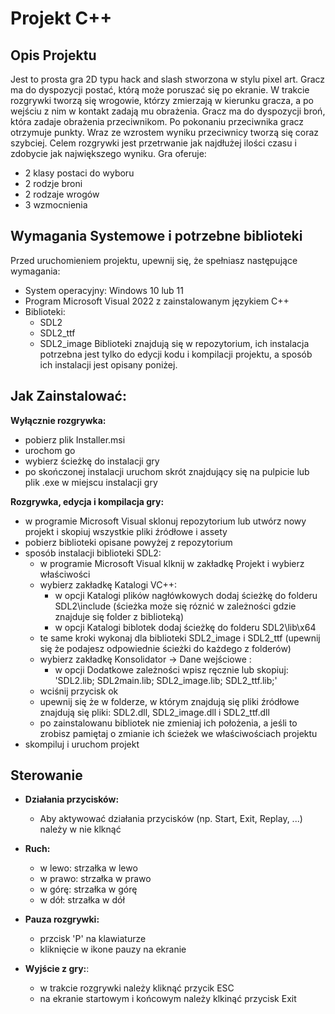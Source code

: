 # Projekt C++

## Opis Projektu
Jest to prosta gra 2D typu hack and slash stworzona w stylu pixel art. Gracz ma do dyspozycji postać, którą może poruszać się po ekranie. W trakcie rozgrywki tworzą się wrogowie, którzy zmierzają w kierunku gracza, a po wejściu z nim w kontakt zadają mu obrażenia. Gracz ma do dyspozycji broń, która zadaje obrażenia przeciwnikom. Po pokonaniu przeciwnika gracz otrzymuje punkty. Wraz ze wzrostem wyniku przeciwnicy tworzą się coraz szybciej. Celem rozgrywki jest przetrwanie jak najdłużej ilości czasu i zdobycie jak największego wyniku. 
Gra oferuje:
   - 2 klasy postaci do wyboru
   - 2 rodzje broni
   - 2 rodzaje wrogów
   - 3 wzmocnienia 


## Wymagania Systemowe i potrzebne biblioteki
Przed uruchomieniem projektu, upewnij się, że spełniasz następujące wymagania:
- System operacyjny: Windows 10 lub 11
- Program Microsoft Visual 2022 z zainstalowanym językiem C++ 
- Biblioteki:
    - SDL2
    - SDL2_ttf
    - SDL2_image
Biblioteki znajdują się w repozytorium, ich instalacja potrzebna jest tylko do edycji kodu i kompilacji projektu, a sposób ich instalacji jest opisany poniżej.


## Jak Zainstalować:
**Wyłącznie rozgrywka:**
   - pobierz plik Installer.msi
   - urochom go
   - wybierz ścieżkę do instalacji gry
   - po skończonej instalacji uruchom skrót znajdujący się na pulpicie lub plik .exe w miejscu instalacji gry

**Rozgrywka, edycja i kompilacja gry:**
   - w programie Microsoft Visual sklonuj repozytorium lub utwórz nowy projekt i skopiuj wszystkie pliki źródłowe i assety 
   - pobierz biblioteki opisane powyżej z repozytorium
   - sposób instalacji biblioteki SDL2:
      - w programie Microsoft Visual klknij w zakładkę Projekt i wybierz właściwości
      - wybierz zakładkę Katalogi VC++:
         - w opcji Katalogi plików nagłówkowych dodaj ścieżkę do folderu SDL2\include (ścieżka może się róznić w zależności gdzie znajduje się folder z biblioteką)
         - w opcji Katalogi biblotek dodaj ścieżkę do folderu SDL2\lib\x64
      - te same kroki wykonaj dla biblioteki SDL2_image i SDL2_ttf (upewnij się że podajesz odpowiednie ścieżki do każdego z folderów)
      - wybierz zakładkę Konsolidator -> Dane wejściowe :
         - w opcji Dodatkowe zależności wpisz ręcznie lub skopiuj: 'SDL2.lib; SDL2main.lib; SDL2_image.lib; SDL2_ttf.lib;'
      - wciśnij przycisk ok
      - upewnij się że w folderze, w którym znajdują się pliki źródłowe znajdują się pliki: SDL2.dll, SDL2_image.dll i SDL2_ttf.dll
      - po zainstalowanu bibliotek nie zmieniaj ich położenia, a jeśli to zrobisz pamiętaj o zmianie ich ścieżek we właściwościach projektu
   - skompiluj i uruchom projekt


## Sterowanie
- **Działania przycisków:**
   - Aby aktywować działania przycisków (np. Start, Exit, Replay, ...) należy w nie klknąć

- **Ruch:**
   - w lewo: strzałka w lewo
   - w prawo: strzałka w prawo
   - w górę: strzałka w górę
   - w dół: strzałka w dół

- **Pauza rozgrywki:** 
    - przcisk 'P' na klawiaturze
    - kliknięcie w ikone pauzy na ekranie

- **Wyjście z gry:**:
    - w trakcie rozgrywki należy kliknąć przycik ESC
    - na ekranie startowym i końcowym należy klkinąć przycisk Exit 